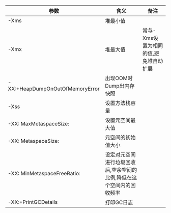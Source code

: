 参数 | 含义|备注
---|---|---
-Xms|堆最小值|
-Xmx|堆最大值|常与-Xms设置为相同的值,避免堆自动扩展
-XX:+HeapDumpOnOutOfMemoryError|出现OOM时Dump出内存快照|
-Xss|设置方法栈容量|
-XX: MaxMetaspaceSize:|设置元空间最大值|
-XX: MetaspaceSize:|元空间的初始值大小|
-XX: MinMetaspaceFreeRatio:|设定对元空间进行垃圾回收后,空余空间的比例,降低在这个空间内的回收频率|
-XX:+PrintGCDetails|打印GC日志|
